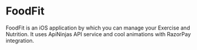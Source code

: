 # FoodFit
FoodFit is an iOS application by which you can manage your Exercise and Nutrition. It uses ApiNinjas API service and cool animations with RazorPay integration.
